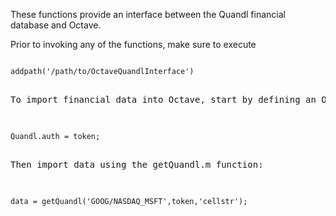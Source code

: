 These functions provide an interface between the Quandl financial database and Octave.

Prior to invoking any of the functions, make sure to execute

<pre><code>
addpath('/path/to/OctaveQuandlInterface')
</code><pre>

To import financial data into Octave, start by defining an Octave structure:

<pre><code>
Quandl.auth = token;
</code><pre>

Then import data using the getQuandl.m function:

<pre><code>
data = getQuandl('GOOG/NASDAQ_MSFT',token,'cellstr');
</code><pre>